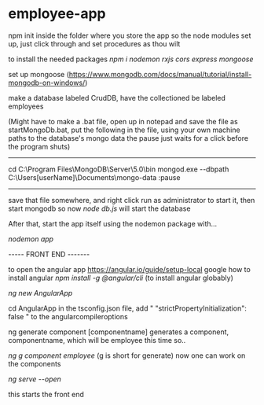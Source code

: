 # employee-app

npm init inside the folder where you store the app so the node modules set up, just click through and set procedures as thou wilt

to install the needed packages
*npm i nodemon  rxjs cors express mongoose*

set up mongoose (https://www.mongodb.com/docs/manual/tutorial/install-mongodb-on-windows/)

make a database labeled CrudDB, have the collectioned be labeled employees

(Might have to make a .bat file, open up in notepad and save the file as startMongoDb.bat, put the following in the file, using your own machine paths to the database's mongo data 
the pause just waits for a click before the program shuts)


____
cd C:\Program Files\MongoDB\Server\5.0\bin
mongod.exe --dbpath C:\Users\[userName]\Documents\mongo-data
:pause
____
save that file somewhere, and right click run as administrator to start it, then start mongodb
so now
*node db.js* will start the database

After that, start the app itself using the nodemon package with...

*nodemon app*

 ----- FRONT END -------
 
to open the angular app https://angular.io/guide/setup-local
google how to install angular
*npm install -g @angular/cli* (to install angular globably)

*ng new AngularApp*

cd AngularApp in the tsconfig.json file, add " "strictPropertyInitialization": false " to the angularcompileroptions

ng generate component [componentname] generates a component, componentname, which will be employee this time so..

*ng g component employee* (g is short for generate)
now one can work on the components 

*ng serve --open*

this starts the front end

